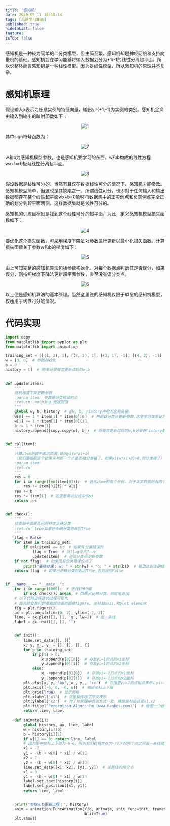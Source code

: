 ```yaml
---
title: '感知机'
date: 2020-05-11 18:18:14
tags: [机器学习算法]
published: true
hideInList: false
feature: 
isTop: false
---
```


<!-- more -->
感知机是一种较为简单的二分类模型，但由简至繁，感知机却是神经网络和支持向量机的基础。感知机旨在学习能够将输入数据划分为+1/-1的线性分离超平面，所以说整体而言感知机是一种线性模型。因为是线性模型，所以感知机的原理并不复杂。

# 感知机原理

假设输入x表示为任意实例的特征向量，输出y={+1,-1}为实例的类别。感知机定义由输入到输出的映射函数如下：

<center><img src="https://s1.ax1x.com/2020/05/11/YJryLQ.jpg" alt="1" border="0"></center>

其中sign符号函数为：

<center><img src="https://s1.ax1x.com/2020/05/11/YJrssg.png" alt="2" border="0"></center>

w和b为感知机模型参数，也是感知机要学习的东西。w和b构成的线性方程wx+b=0极为线性分离超平面。

<center><img src="https://s1.ax1x.com/2020/05/11/YJrfJ0.jpg" alt="3" border="0"></center>

假设数据是线性可分的，当然有且仅在数据线性可分的情况下，感知机才能奏效。感知机模型简单，但这也是其缺陷之一。所谓线性可分，也即对于任何输入和输出数据都存在某个线性超平面wx+b=0能够将数据集中的正实例点和负实例点完全正确的划分到超平面两侧，这样数据集就是线性可分的。

感知机的训练目标就是找到这个线性可分的超平面。为此，定义感知机模型损失函数如下：

<center><img src="https://s1.ax1x.com/2020/05/11/YJr2on.jpg" alt="4" border="0"></center>

要优化这个损失函数，可采用梯度下降法对参数进行更新以最小化损失函数。计算损失函数关于参数w和b的梯度如下：

<center><img src="https://s1.ax1x.com/2020/05/11/YJrWiq.jpg" alt="5" border="0"></center>

由上可知完整的感知机算法包括参数初始化、对每个数据点判断其是否误分，如果误分，则按照梯度下降法更新超平面参数，直至没有误分类点。

<center><img src="https://s1.ax1x.com/2020/05/11/YJrgds.jpg" alt="6" border="0"></center>

以上便是感知机算法的基本原理。当然这里说的感知机仅限于单层的感知机模型，仅适用于线性可分的情况。

# 代码实现

```python
import copy
from matplotlib import pyplot as plt
from matplotlib import animation

training_set = [[(1, 2), 1], [(2, 3), 1], [(3, 1), -1], [(4, 2), -1]]  # 训练数据集
w = [0, 0]  # 参数初始化
b = 0
history = []  # 用来记录每次更新过后的w,b


def update(item):
    """
    随机梯度下降更新参数
    :param item: 参数是分类错误的点
    :return: nothing 无返回值
    """
    global w, b, history  # 把w, b, history声明为全局变量
    w[0] += 1 * item[1] * item[0][0]  # 根据误分类点更新参数,这里学习效率设为1
    w[1] += 1 * item[1] * item[0][1]
    b += 1 * item[1]
    history.append([copy.copy(w), b])  # 将每次更新过后的w,b记录在history数组中


def cal(item):
    """
    计算item到超平面的距离,输出yi(w*xi+b)
    （我们要根据这个结果来判断一个点是否被分类错了。如果yi(w*xi+b)>0,则分类错了）
    :param item:
    :return:
    """
    res = 0
    for i in range(len(item[0])):  # 迭代item的每个坐标，对于本文数据则有两个坐标x1和x2
        res += item[0][i] * w[i]
    res += b
    res *= item[1]  # 这里是乘以公式中的yi
    return res


def check():
    """
    检查超平面是否已将样本正确分类
    :return: true如果已正确分类则返回True
    """
    flag = False
    for item in training_set:
        if cal(item) <= 0:  # 如果有分类错误的
            flag = True  # 将flag设为True
            update(item)  # 用误分类点更新参数
    if not flag:  # 如果没有分类错误的点了
        print("最终结果: w: " + str(w) + "b: " + str(b))  # 输出达到正确结果时参数的值
    return flag  # 如果已正确分类则返回True,否则返回False


if __name__ == "__main__":
    for i in range(1000):  # 迭代1000遍
        if not check(): break  # 如果已正确分类，则结束迭代
    # 以下代码是将迭代过程可视化
    # 首先建立我们想要做成动画的图像figure, 坐标轴axis,和plot element
    fig = plt.figure()
    ax = plt.axes(xlim=(0, 2), ylim=(-2, 2))
    line, = ax.plot([], [], 'g', lw=2)  # 画一条线
    label = ax.text([], [], '')


    def init():
        line.set_data([], [])
        x, y, x_, y_ = [], [], [], []
        for p in training_set:
            if p[1] > 0:
                x.append(p[0][0])  # 存放yi=1的点的x1坐标
                y.append(p[0][1])  # 存放yi=1的点的x2坐标
            else:
                x_.append(p[0][0])  # 存放yi=-1的点的x1坐标
                y_.append(p[0][1])  # 存放yi=-1的点的x2坐标
        plt.plot(x, y, 'bo', x_, y_, 'rx')  # 在图里yi=1的点用点表示，yi=-1的点用叉表示
        plt.axis([-6, 6, -6, 6])  # 横纵坐标上下限
        plt.grid(True)  # 显示网格
        plt.xlabel('x1')  # 这里我修改了原文表示
        plt.ylabel('x2')  # 为了和原理中表达方式一致，横纵坐标应该是x1,x2
        plt.title('Perceptron Algorithm (www.hankcs.com)')  # 给图一个标题：感知机算法
        return line, label

    def animate(i):
        global history, ax, line, label
        w = history[i][0]
        b = history[i][1]
        if w[1] == 0: return line, label
        # 因为图中坐标上下限为-6~6，所以我们在横坐标为-7和7的两个点之间画一条线就够了，这里代码中的xi,yi其实是原理中的x1,x2
        x1 = -7
        y1 = -(b + w[0] * x1) / w[1]
        x2 = 7
        y2 = -(b + w[0] * x2) / w[1]
        line.set_data([x1, x2], [y1, y2])  # 设置线的两个点
        x1 = 0
        y1 = -(b + w[0] * x1) / w[1]
        label.set_text(history[i])
        label.set_position([x1, y1])
        return line, label


    print("参数w,b更新过程：", history)
    anim = animation.FuncAnimation(fig, animate, init_func=init, frames=len(history), interval=1000, repeat=True,
                                   blit=True)
    plt.show()
```